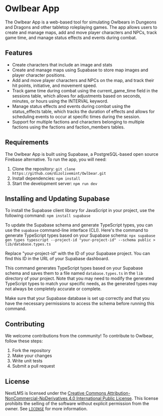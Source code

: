 

# Owlbear App

The Owlbear App is a web-based tool for simulating Owlbears in Dungeons and Dragons and other tabletop roleplaying games. The app allows users to create and manage maps, add and move player characters and NPCs, track game time, and manage status effects and events during combat.

## Features

- Create characters that include an image and stats
- Create and manage maps using Supabase to store map images and player character positions.
- Add and move player characters and NPCs on the map, and track their hit points, initiative, and movement speed.
- Track game time during combat using the current_game_time field in the sessions table, which allows for adjustments based on seconds, minutes, or hours using the INTERVAL keyword.
- Manage status effects and events during combat using the status_effects table, which tracks the duration of effects and allows for scheduling events to occur at specific times during the session.
- Support for multiple factions and characters belonging to multiple factions using the factions and faction_members tables.

## Requirements

The Owlbear App is built using Supabase, a PostgreSQL-based open source Firebase alternative. To run the app, you will need:

1. Clone the repository: `git clone https://github.com/dizolivemint/Owlbear.git`
2. Install dependencies: `npm install`
3. Start the development server: `npm run dev`

## Installing and Updating Supabase

To install the Supabase client library for JavaScript in your project, use the following command:
`npm install supabase`

To update the Supabase schema and generate TypeScript types, you can use the `supabase` command-line interface (CLI). Here's the command to generate TypeScript types based on your Supabase schema:
`npx supabase gen types typescript --project-id "your-project-id" --schema public > lib/database.types.ts`

Replace "your-project-id" with the ID of your Supabase project. You can find this ID in the URL of your Supabase dashboard.

This command generates TypeScript types based on your Supabase schema and saves them to a file named `database.types.ts` in the `lib` directory of your project. Note that you may need to modify the generated TypeScript types to match your specific needs, as the generated types may not always be completely accurate or complete.

Make sure that your Supabase database is set up correctly and that you have the necessary permissions to access the schema before running this command.
    
## Contributing

We welcome contributions from the community! To contribute to Owlbear, follow these steps:

1. Fork the repository
2. Make your changes
3. Write unit tests
4. Submit a pull request

## License

NextLMS is licensed under the [Creative Commons Attribution-NonCommercial-NoDerivatives 4.0 International Public License](https://creativecommons.org/licenses/by-nc-nd/4.0/). This license prohibits the selling of the software without explicit permission from the owner. See [`LICENSE`](LICENSE.MD) for more information.

